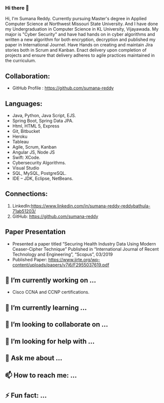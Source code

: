 ### Hi there 👋

Hi, I'm Sumana Reddy. Currently pursuing Master's degree in Applied Computer Science at Northwest Missouri State University. And I have done my Undergraduation in Computer Science in KL University, Vijayawada. My major is "Cyber Security" and have had hands on in cyber algorithms and written a new algorithm for both encryption, decryption and published my paper in International Journel. Have Hands on creating and maintain Jira stories both in Scrum and Kanban. Enact delivery upon completion of projects and ensure that delivery adheres to agile practices maintained in the curriculum.

## Collaboration:
- GitHub Profile : https://github.com/sumana-reddy

## Languages:
-	Java, Python, Java Script, EJS. 
- Spring Boot, Spring Data JPA.
-	Html, HTML 5, Express
-	Git, Bitbucket 
-	Heroku
-	Tableau
-	Agile, Scrum, Kanban
-	Angular JS, Node JS
-	Swift: XCode.
-	Cybersecurity Algorithms.
-	Visual Studio
-	SQL, MySQL, PostgreSQL.
-	IDE – JDK, Eclipse, NetBeans.

## Connections:
1. LinkedIn:https://www.linkedin.com/in/sumana-reddy-reddybathula-71ab51203/
1. GitHub: https://github.com/sumana-reddy

## Paper Presentation

-	Presented a paper titled “Securing Health Industry Data Using Modern Ceaser-Cipher Technique”
Published in “International Journal of Recent Technology and Engineering”, “Scopus”, 03/2019
- Published Paper: https://www.ijrte.org/wp-content/uploads/papers/v7i6/F2955037619.pdf


## 🔭 I’m currently working on ...

- Cisco CCNA and CCNP certifications.

## 🌱 I’m currently learning ...
## 👯 I’m looking to collaborate on ...
## 🤔 I’m looking for help with ...
## 💬 Ask me about ...
## 📫 How to reach me: ...
## ⚡ Fun fact: ...

